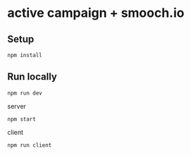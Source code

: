 # active campaign + smooch.io

## Setup

```
npm install
```

## Run locally

```
npm run dev
```

server

```
npm start
```

client

```
npm run client
```
